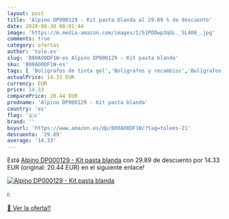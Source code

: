 ```yaml
---
layout: post
title: 'Alpino DP000129 - Kit pasta blanda al 29.89 % de descuento'
date: 2020-08-30 08:01:44
image: 'https://m.media-amazon.com/images/I/51PODwp3qGL._SL400_.jpg'
comments: true
category: ofertas
author: 'tole.es'
slug: 'B00AO0DF1W-es Alpino DP000129 - Kit pasta blanda'
sku: 'B00AO0DF1W-es'
tags: [ 'Bolígrafos de tinta gel','Bolígrafos y recambios','Bolígrafos, lápices y útiles de escritura','Oficina y papelería','Recambios para bolígrafos y plumas','alpino', ]
actualPrice: 14.33 EUR
currency: EUR
price: 14.33
comparePrice: 20.44 EUR
prodname: 'Alpino DP000129 - Kit pasta blanda'
country: 'es'
flag: '🇪🇸'
brand: ''
buyurl: 'https://www.amazon.es/dp/B00AO0DF1W/?tag=tolees-21'
descuento: '29.89'
average: '14.33'
---
```


Está [Alpino DP000129 - Kit pasta blanda](https://www.amazon.es/dp/B00AO0DF1W/?tag=tolees-21) con 29.89 de descuento por 14.33 EUR (original: 20.44 EUR) en el siguiente enlace!

[![Alpino DP000129 - Kit pasta blanda](https://m.media-amazon.com/images/I/51PODwp3qGL._SL400_.jpg)](https://www.amazon.es/dp/B00AO0DF1W/?tag=tolees-21)

ℹ️:


[🛒 Ver la oferta!!](https://www.amazon.es/dp/B00AO0DF1W/?tag=tolees-21)
